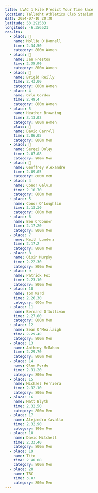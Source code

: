 ```yaml
---
title: LVAC 1 Mile Predict Your Time Race
location: Tallaght Athletics Club Stadium  
date: 2024-07-10 20:30
latitude: 53.291533 
longitude: -6.356521
results:
  - place: 🥇
    name: Mollie O'Donnell
    time: 2.34.50
    category: 800m Women
  - place: 🥈
    name: Jen Preston
    time: 2.35.90
    category: 800m Women
  - place: 🥉
    name: Brigid Reilly
    time: 2.43.00
    category: 800m Women
  - place: 4
    name: Orla Gordon
    time: 2.49.4
    category: 800m Women
  - place: 5
    name: Heather Browning
    time: 3.13.03
    category: 800m Women
  - place: 🥇
    name: David Carroll
    time: 2.06.05
    category: 800m Men
  - place: 🥈
    name: Sergei Dolgy
    time: 2.07.08
    category: 800m Men
  - place: 🥉
    name: Geoffrey Alexandre
    time: 2.09.05
    category: 800m Men
  - place: 4
    name: Conor Galvin
    time: 2.10.70
    category: 800m Men
  - place: 5
    name: Conor O'Loughlin
    time: 2.15.30
    category: 800m Men
  - place: 6
    name: Ben O'Connor
    time: 2.17.20
    category: 800m Men
  - place: 7
    name: Keith Lunders
    time: 2.17.2
    category: 800m Men
  - place: 8
    name: Oisin Murphy
    time: 2.22.30
    category: 800m Men
  - place: 9
    name: Patrick Fox
    time: 2.23.10
    category: 800m Men
  - place: 10
    name: Tom Ward
    time: 2.26.30
    category: 800m Men
  - place: 11
    name: Bernard O'Sullivan
    time: 2.27.00
    category: 800m Men
  - place: 12
    name: Seán O'Meallaigh
    time: 2.29.40
    category: 800m Men    
  - place: 13
    name: Anthony McMahon
    time: 2.29.70
    category: 800m Men
  - place: 14
    name: Glen Forde
    time: 2.31.20
    category: 800m Men
  - place: 15
    name: Michael Ferriera
    time: 2.32.10
    category: 800m Men
  - place: 16
    name: Matt Blyth
    time: 2.32.50
    category: 800m Men
  - place: 17
    name: Alejandro Cavallo
    time: 2.32.90
    category: 800m Men
  - place: 18
    name: David Mitchell
    time: 2.33.40
    category: 800m Men
  - place: 19
    name: Tito
    time: 2.48.00
    category: 800m Men
  - place: 20
    name: TBC
    time: 3.07
    category: 800m Men
---
```

